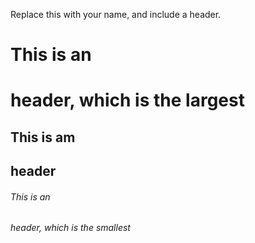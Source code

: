 Replace this with your name, and include a header.

# This is an <h1> header, which is the largest
  
## This is am <h2> header
  
###### This is an <h6> header, which is the smallest
